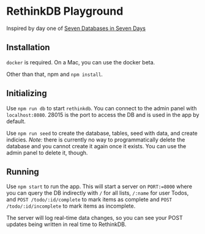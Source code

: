 # RethinkDB Playground

Inspired by day one of [Seven Databases in Seven Days](https://developer.ibm.com/clouddataservices/2016/07/28/7-databases-7-days-rethinkdb/)

## Installation
`docker` is required. On a Mac, you can use the docker beta.

Other than that, npm and `npm install`.

## Initializing
Use `npm run db` to start `rethinkdb`. You can connect to
the admin panel with `localhost:8080`. 28015 is the port
to access the DB and is used in the app by default.

Use `npm run seed` to create the database, tables, seed
with data, and create indicies. *Note:* there is currently
no way to programmatically delete the database and you
cannot create it again once it exists. You can use the
admin panel to delete it, though.

## Running
Use `npm start` to run the app. This will start a server
on `PORT:=8000` where you can query the DB indirectly
with `/` for all lists, `/:name` for user Todos, and
`POST /todo/:id/complete` to mark items as complete
and `POST /todo/:id/incomplete` to mark items as incomplete.

The server will log real-time data changes, so you can see
your POST updates being written in real time to RethinkDB.
